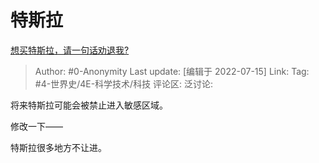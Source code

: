 # 特斯拉
[想买特斯拉，请一句话劝退我?](https://www.zhihu.com/question/531312871/answer/2576231271)

> Author: #0-Anonymity
> Last update: [编辑于 2022-07-15]
> Link:
> Tag: #4-世界史/4E-科学技术/科技
> 评论区:
> 泛讨论:

将来特斯拉可能会被禁止进入敏感区域。

修改一下——

特斯拉很多地方不让进。
